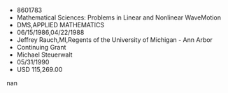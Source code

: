 
* 8601783
* Mathematical Sciences: Problems in Linear and Nonlinear WaveMotion
* DMS,APPLIED MATHEMATICS
* 06/15/1986,04/22/1988
* Jeffrey Rauch,MI,Regents of the University of Michigan - Ann Arbor
* Continuing Grant
* Michael Steuerwalt
* 05/31/1990
* USD 115,269.00

nan
